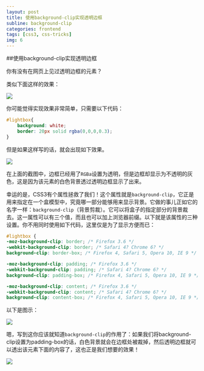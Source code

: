 ```yaml
---
layout: post
title: 使用background-clip实现透明边框
subline: background-clip
categories: frontend
tags: [css3, css-tricks]
img: 6
---
```

##使用background-clip实现透明边框

你有没有在网页上见过透明边框的元素？

类似下面这样的效果：

<img class="center" src="http://zhuowenli-data.stor.sinaapp.com/images/2014/09/transparentborders.png">

你可能觉得实现效果非常简单，只需要以下代码：

```css
#lightbox{
	background: white;
	border: 20px solid rgba(0,0,0,0.3);
}
```
<p>
	但是如果这样写的话，就会出现如下效果。
</p>
<p>
	<img class="center" src="http://zhuowenli-data.stor.sinaapp.com/images/2014/09/gray.png">
</p>
<p>
	在上面的截图中，边框已经用了<code>RGBa</code>设置为透明，但是边框却显示为不透明的灰色，这是因为该元素的白色背景透过透明边框显示了出来。
</p>
<p>
	幸运的是，CSS3有个属性拯救了我们！这个属性就是<code>background-clip</code>，它正是用来指定在一个盒模型中，究竟哪一部分能够用来显示背景。它做的事儿正如它的名字一样：<code>background-clip</code>（背景剪裁）。它可以将盒子的指定部分的背景裁去。这一属性可以有三个值，而且也可以加上浏览器前缀。以下就是该属性的三种设置。你不用同时使用如下代码，这里仅是为了显示方便而已：
</p>

```css
#lightbox {
-moz-background-clip: border; /* Firefox 3.6 */
-webkit-background-clip: border; /* Safari 4? Chrome 6? */
background-clip: border-box; /* Firefox 4, Safari 5, Opera 10, IE 9 */

-moz-background-clip: padding; /* Firefox 3.6 */
-webkit-background-clip: padding; /* Safari 4? Chrome 6? */
background-clip: padding-box; /* Firefox 4, Safari 5, Opera 10, IE 9 */

-moz-background-clip: content; /* Firefox 3.6 */
-webkit-background-clip: content; /* Safari 4? Chrome 6? */
background-clip: content-box; /* Firefox 4, Safari 5, Opera 10, IE 9 */}
```

<p>
	以下是图示：
</p>

<p>
	<img class="center" src="http://zhuowenli-data.stor.sinaapp.com/images/2014/09/background-clip.png">
</p>

<p>
	嗯，写到这你应该就知道<code>background-clip</code>的作用了：如果我们将background-clip设置为padding-box的话，白色背景就会在边框处被裁掉，然后透明边框就可以透出该元素下面的内容了，这也正是我们想要的效果！
</p>
<p>
	<img class="center" src="http://zhuowenli-data.stor.sinaapp.com/images/2014/09/transparentborders.png">
</p>
